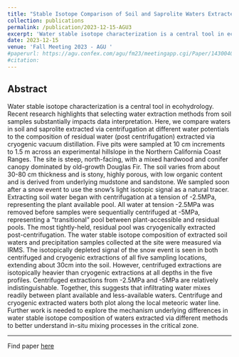 ```yaml
---
title: "Stable Isotope Comparison of Soil and Saprolite Waters Extracted via Centrifugation and Cryogenic Vacuum Distillation"
collection: publications
permalink: /publication/2023-12-15-AGU3
excerpt: 'Water stable isotope characterization is a central tool in ecohydrology. Recent research highlights that selecting water extraction methods from soil samples substantially impacts data interpretation. Here, we compare waters in soil and saprolite extracted via centrifugation at different water potentials to the composition of residual water (post centrifugation) extracted via cryogenic vacuum distillation. Five pits were sampled at 10 cm increments to 1.5 m across an experimental hillslope in the Northern California Coast Ranges. The site is steep, north-facing, with a mixed hardwood and conifer canopy dominated by old-growth Douglas Fir...'
date: 2023-12-15
venue: 'Fall Meeting 2023 - AGU '
#paperurl: https://agu.confex.com/agu/fm23/meetingapp.cgi/Paper/1430040
#citation: 
---
```


Abstract
---

Water stable isotope characterization is a central tool in ecohydrology. Recent research highlights that selecting water extraction methods from soil samples substantially impacts data interpretation. Here, we compare waters in soil and saprolite extracted via centrifugation at different water potentials to the composition of residual water (post centrifugation) extracted via cryogenic vacuum distillation. Five pits were sampled at 10 cm increments to 1.5 m across an experimental hillslope in the Northern California Coast Ranges. The site is steep, north-facing, with a mixed hardwood and conifer canopy dominated by old-growth Douglas Fir. The soil varies from about 30-80 cm thickness and is stony, highly porous, with low organic content and is derived from underlying mudstone and sandstone. We sampled soon after a snow event to use the snow’s light isotopic signal as a natural tracer. Extracting soil water began with centrifugation at a tension of -2.5MPa, representing the plant available pool. All water at tension -2.5MPa was removed before samples were sequentially centrifuged at -5MPa, representing a “transitional” pool between plant-accessible and residual pools. The most tightly-held, residual pool was cryogenically extracted post-centrifugation. The water stable isotope composition of extracted soil waters and precipitation samples collected at the site were measured via IRMS. The isotopically depleted signal of the snow event is seen in both centrifuged and cryogenic extractions of all five sampling locations, extending about 30cm into the soil. However, centrifuged extractions are isotopically heavier than cryogenic extractions at all depths in the five profiles. Centrifuged extractions from -2.5MPa and -5MPa are relatively indistinguishable. Together, this suggests that infiltrating water mixes readily between plant available and less-available waters. Centrifuge and cryogenic extracted waters both plot along the local meteoric water line. Further work is needed to explore the mechanism underlying differences in water stable isotope composition of waters extracted via different methods to better understand in-situ mixing processes in the critical zone.

---
Find paper [here](https://agu.confex.com/agu/fm23/meetingapp.cgi/Paper/1430040)